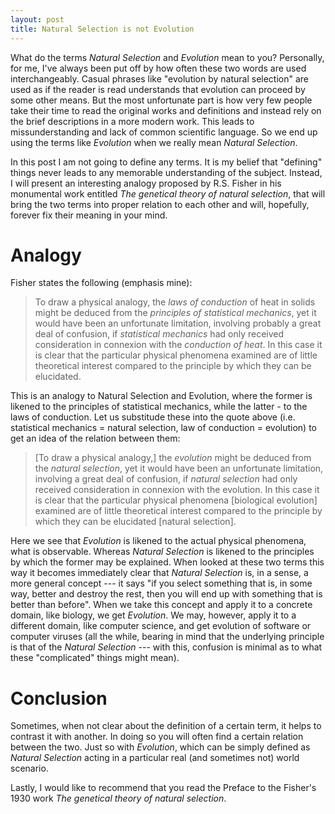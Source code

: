 ```yaml
---
layout: post
title: Natural Selection is not Evolution
---
```


What do the terms *Natural Selection* and *Evolution* mean to you? Personally, for me, I've always been put off by how often these two words are used interchangeably. Casual phrases like "evolution by natural selection" are used as if the reader is read understands that evolution can proceed by some other means. But the most unfortunate part is how very few people take their time to read the original works and definitions and instead rely on the brief descriptions in a more modern work. This leads to missunderstanding and lack of common scientific language. So we end up using the terms like *Evolution* when we really mean *Natural Selection*.

In this post I am not going to define any terms. It is my belief that "defining" things never leads to any memorable understanding of the subject. Instead, I will present an interesting analogy proposed by R.S. Fisher in his monumental work entitled *The genetical theory of natural selection*, that will bring the two terms into proper relation to each other and will, hopefully, forever fix their meaning in your mind.

Analogy
=======
Fisher states the following (emphasis mine):

> To draw a physical analogy, the *laws of conduction* of heat in solids might be deduced from the *principles of statistical mechanics*, yet it would have been an unfortunate limitation, involving probably a great deal of confusion, if *statistical mechanics* had only received consideration in connexion with the *conduction of heat*. In this case it is clear that the particular physical phenomena examined are of little theoretical interest compared to the principle by which they can be elucidated.

This is an analogy to Natural Selection and Evolution, where the former is likened to the principles of statistical mechanics, while the latter - to the laws of conduction. Let us substitude these into the quote above (i.e. statistical mechanics = natural selection, law of conduction = evolution) to get an idea of the relation between them:

> [To draw a physical analogy,] the *evolution* might be deduced from the *natural selection*, yet it would have been an unfortunate limitation, involving a great deal of confusion, if *natural selection* had only received consideration in connexion with the evolution. In this case it is clear that the particular physical phenomena [biological evolution] examined are of little theoretical interest compared to the principle by which they can be elucidated [natural selection].

Here we see that *Evolution* is likened to the actual physical phenomena, what is observable. Whereas *Natural Selection* is likened to the principles by which the former may be explained. When looked at these two terms this way it becomes immediately clear that *Natural Selection* is, in a sense, a more general concept --- it says "if you select something that is, in some way, better and destroy the rest, then you will end up with something that is better than before". When we take this concept and apply it to a concrete domain, like biology, we get *Evolution*. We may, however, apply it to a different domain, like computer science, and get evolution of software or computer viruses (all the while, bearing in mind that the underlying principle is that of the *Natural Selection* --- with this, confusion is minimal as to what these "complicated" things might mean).

Conclusion
==========
Sometimes, when not clear about the definition of a certain term, it helps to contrast it with another. In doing so you will often find a certain relation between the two. Just so with *Evolution*, which can be simply defined as *Natural Selection* acting in a particular real (and sometimes not) world scenario.

Lastly, I would like to recommend that you read the Preface to the Fisher's 1930 work *The genetical theory of natural selection*.





